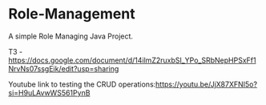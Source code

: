 # Role-Management
A simple Role Managing Java Project.

ТЗ - https://docs.google.com/document/d/14ilmZ2ruxbSI_YPo_SRbNepHPSxFf1NrvNs07ssgEik/edit?usp=sharing

Youtube link to testing the CRUD operations:https://youtu.be/JjX87XFNI5o?si=H9uLAvwWS561PynB
